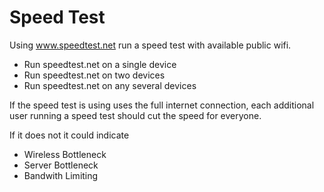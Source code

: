 # Speed Test

Using www.speedtest.net run a speed test with available public wifi.

  - Run speedtest.net on a single device
  - Run speedtest.net on two devices
  - Run speedtest.net on any several devices

If the speed test is using uses the full internet connection, each additional user running a speed test should cut the speed for everyone.

If it does not it could indicate
  - Wireless Bottleneck
  - Server Bottleneck
  - Bandwith Limiting

